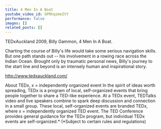 ```yaml
---
title: 4 Men In A Boat
youtube_video_id: GPRhqzmeZtY
performance: false
images: []
related_posts: []
---
```


TEDxAuckland 2009, Billy Gammon, 4 Men In A Boat.

Charting the course of Billy's life would take some serious navigation skills. But one path stands out -- his involvement in a rowing race across the Indian Ocean. Brought only by traumatic personal news, Billy's journey to the start line and beyond is an intensely human and inspirational story.

http://www.tedxauckland.com/

About TEDx, x = independently organized event
In the spirit of ideas worth spreading, TEDx is a program of local, self-organized events that bring people together to share a TED-like experience. At a TEDx event, TEDTalks video and live speakers combine to spark deep discussion and connection in a small group. These local, self-organized events are branded TEDx, where x = independently organized TED event. The TED Conference provides general guidance for the TEDx program, but individual TEDx events are self-organized.* (*Subject to certain rules and regulations)
